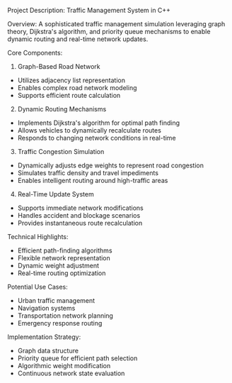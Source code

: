 Project Description: Traffic Management System in C++

Overview:
A sophisticated traffic management simulation leveraging graph theory, Dijkstra's algorithm, and priority queue mechanisms to enable dynamic routing and real-time network updates.

Core Components:
1. Graph-Based Road Network
- Utilizes adjacency list representation
- Enables complex road network modeling
- Supports efficient route calculation

2. Dynamic Routing Mechanisms
- Implements Dijkstra's algorithm for optimal path finding
- Allows vehicles to dynamically recalculate routes
- Responds to changing network conditions in real-time

3. Traffic Congestion Simulation
- Dynamically adjusts edge weights to represent road congestion
- Simulates traffic density and travel impediments
- Enables intelligent routing around high-traffic areas

4. Real-Time Update System
- Supports immediate network modifications
- Handles accident and blockage scenarios
- Provides instantaneous route recalculation

Technical Highlights:
- Efficient path-finding algorithms
- Flexible network representation
- Dynamic weight adjustment
- Real-time routing optimization

Potential Use Cases:
- Urban traffic management
- Navigation systems
- Transportation network planning
- Emergency response routing

Implementation Strategy:
- Graph data structure
- Priority queue for efficient path selection
- Algorithmic weight modification
- Continuous network state evaluation
